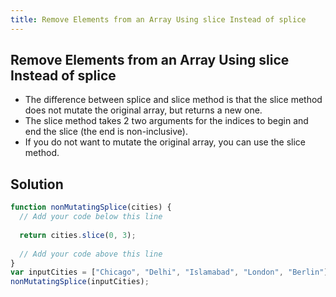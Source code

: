 ```yaml
---
title: Remove Elements from an Array Using slice Instead of splice
---
```

## Remove Elements from an Array Using slice Instead of splice

- The difference between splice and slice method is that the slice method does not mutate the original array, but returns a new one.
- The slice method takes 2 two arguments for the indices to begin and end the slice (the end is non-inclusive).
- If you do not want to mutate the original array, you can use the slice method.

## Solution
```javascript
function nonMutatingSplice(cities) {
  // Add your code below this line
  
  return cities.slice(0, 3); 
  
  // Add your code above this line
}
var inputCities = ["Chicago", "Delhi", "Islamabad", "London", "Berlin"];
nonMutatingSplice(inputCities);
```
